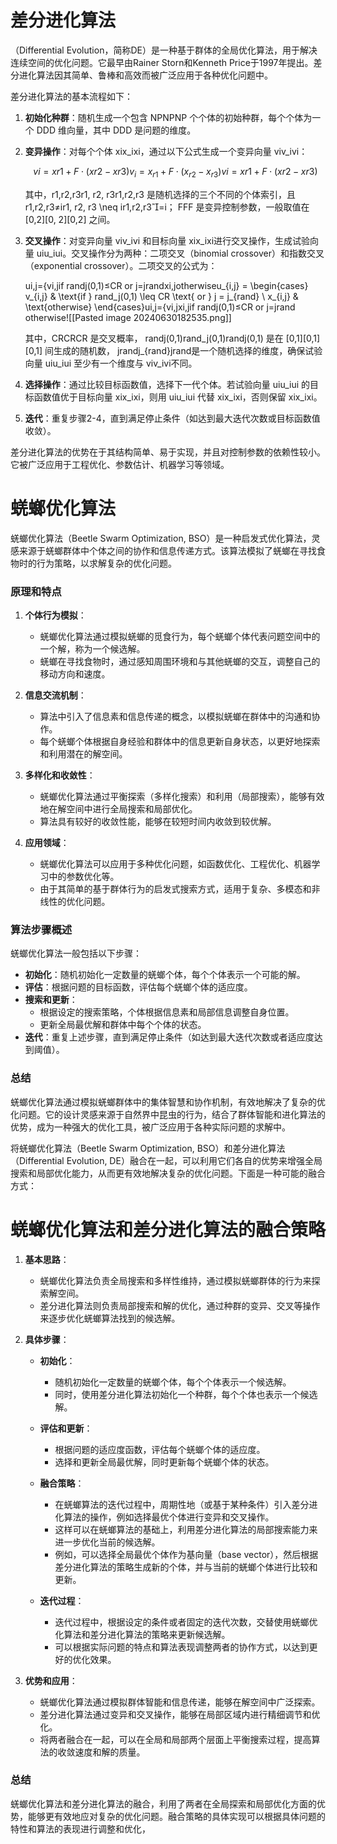 # 差分进化算法
（Differential Evolution，简称DE）是一种基于群体的全局优化算法，用于解决连续空间的优化问题。它最早由Rainer Storn和Kenneth Price于1997年提出。差分进化算法因其简单、鲁棒和高效而被广泛应用于各种优化问题中。

差分进化算法的基本流程如下：

1. **初始化种群**：随机生成一个包含 NPNPNP 个个体的初始种群，每个个体为一个 DDD 维向量，其中 DDD 是问题的维度。
2. **变异操作**：对每个个体 xix_ixi​ ，通过以下公式生成一个变异向量 viv_ivi​：
    
    $$vi=xr1+F⋅(xr2−xr3)v_i = x_{r1} + F \cdot (x_{r2} - x_{r3})vi​=xr1​+F⋅(xr2​−xr3​)$$
    
    其中，r1,r2,r3r1, r2, r3r1,r2,r3 是随机选择的三个不同的个体索引，且 r1,r2,r3≠ir1, r2, r3 \neq ir1,r2,r3=i； FFF 是变异控制参数，一般取值在 [0,2][0, 2][0,2] 之间。
    
3. **交叉操作**：对变异向量 viv_ivi​ 和目标向量 xix_ixi​ 进行交叉操作，生成试验向量 uiu_iui​。交叉操作分为两种：二项交叉（binomial crossover）和指数交叉（exponential crossover）。二项交叉的公式为：
    
    ui,j={vi,jif randj(0,1)≤CR or j=jrandxi,jotherwiseu_{i,j} = \begin{cases} v_{i,j} & \text{if } rand_j(0,1) \leq CR \text{ or } j = j_{rand} \\ x_{i,j} & \text{otherwise} \end{cases}ui,j​={vi,j​xi,j​​if randj​(0,1)≤CR or j=jrand​otherwise​![[Pasted image 20240630182535.png]]
    
    其中，CRCRCR 是交叉概率， randj(0,1)rand_j(0,1)randj​(0,1) 是在 [0,1][0,1][0,1] 间生成的随机数， jrandj_{rand}jrand​ 是一个随机选择的维度，确保试验向量 uiu_iui​ 至少有一个维度与 viv_ivi​ 不同。
4. **选择操作**：通过比较目标函数值，选择下一代个体。若试验向量 uiu_iui​ 的目标函数值优于目标向量 xix_ixi​，则用 uiu_iui​ 代替 xix_ixi​，否则保留 xix_ixi​。
5. **迭代**：重复步骤2-4，直到满足停止条件（如达到最大迭代次数或目标函数值收敛）。

差分进化算法的优势在于其结构简单、易于实现，并且对控制参数的依赖性较小。它被广泛应用于工程优化、参数估计、机器学习等领域。

# 蜣螂优化算法
蜣螂优化算法（Beetle Swarm Optimization, BSO）是一种启发式优化算法，灵感来源于蜣螂群体中个体之间的协作和信息传递方式。该算法模拟了蜣螂在寻找食物时的行为策略，以求解复杂的优化问题。

### 原理和特点

1. **个体行为模拟**：
    
    - 蜣螂优化算法通过模拟蜣螂的觅食行为，每个蜣螂个体代表问题空间中的一个解，称为一个候选解。
    - 蜣螂在寻找食物时，通过感知周围环境和与其他蜣螂的交互，调整自己的移动方向和速度。
2. **信息交流机制**：
    
    - 算法中引入了信息素和信息传递的概念，以模拟蜣螂在群体中的沟通和协作。
    - 每个蜣螂个体根据自身经验和群体中的信息更新自身状态，以更好地探索和利用潜在的解空间。
3. **多样化和收敛性**：
    
    - 蜣螂优化算法通过平衡探索（多样化搜索）和利用（局部搜索），能够有效地在解空间中进行全局搜索和局部优化。
    - 算法具有较好的收敛性能，能够在较短时间内收敛到较优解。
4. **应用领域**：
    
    - 蜣螂优化算法可以应用于多种优化问题，如函数优化、工程优化、机器学习中的参数优化等。
    - 由于其简单的基于群体行为的启发式搜索方式，适用于复杂、多模态和非线性的优化问题。

### 算法步骤概述

蜣螂优化算法一般包括以下步骤：

- **初始化**：随机初始化一定数量的蜣螂个体，每个个体表示一个可能的解。
- **评估**：根据问题的目标函数，评估每个蜣螂个体的适应度。
- **搜索和更新**：
    - 根据设定的搜索策略，个体根据信息素和局部信息调整自身位置。
    - 更新全局最优解和群体中每个个体的状态。
- **迭代**：重复上述步骤，直到满足停止条件（如达到最大迭代次数或者适应度达到阈值）。

### 总结

蜣螂优化算法通过模拟蜣螂群体中的集体智慧和协作机制，有效地解决了复杂的优化问题。它的设计灵感来源于自然界中昆虫的行为，结合了群体智能和进化算法的优势，成为一种强大的优化工具，被广泛应用于各种实际问题的求解中。

将蜣螂优化算法（Beetle Swarm Optimization, BSO）和差分进化算法（Differential Evolution, DE）融合在一起，可以利用它们各自的优势来增强全局搜索和局部优化能力，从而更有效地解决复杂的优化问题。下面是一种可能的融合方式：

# 蜣螂优化算法和差分进化算法的融合策略

1. **基本思路**：
    
    - 蜣螂优化算法负责全局搜索和多样性维持，通过模拟蜣螂群体的行为来探索解空间。
    - 差分进化算法则负责局部搜索和解的优化，通过种群的变异、交叉等操作来逐步优化蜣螂算法找到的候选解。
2. **具体步骤**：
    
    - **初始化**：
        
        - 随机初始化一定数量的蜣螂个体，每个个体表示一个候选解。
        - 同时，使用差分进化算法初始化一个种群，每个个体也表示一个候选解。
    - **评估和更新**：
        
        - 根据问题的适应度函数，评估每个蜣螂个体的适应度。
        - 选择和更新全局最优解，同时更新每个蜣螂个体的状态。
    - **融合策略**：
        
        - 在蜣螂算法的迭代过程中，周期性地（或基于某种条件）引入差分进化算法的操作，例如选择最优个体进行变异和交叉操作。
        - 这样可以在蜣螂算法的基础上，利用差分进化算法的局部搜索能力来进一步优化当前的候选解。
        - 例如，可以选择全局最优个体作为基向量（base vector），然后根据差分进化算法的策略生成新的个体，并与当前的蜣螂个体进行比较和更新。
    - **迭代过程**：
        
        - 迭代过程中，根据设定的条件或者固定的迭代次数，交替使用蜣螂优化算法和差分进化算法的策略来更新候选解。
        - 可以根据实际问题的特点和算法表现调整两者的协作方式，以达到更好的优化效果。
3. **优势和应用**：
    
    - 蜣螂优化算法通过模拟群体智能和信息传递，能够在解空间中广泛探索。
    - 差分进化算法通过变异和交叉操作，能够在局部区域内进行精细调节和优化。
    - 将两者融合在一起，可以在全局和局部两个层面上平衡搜索过程，提高算法的收敛速度和解的质量。

### 总结

蜣螂优化算法和差分进化算法的融合，利用了两者在全局探索和局部优化方面的优势，能够更有效地应对复杂的优化问题。融合策略的具体实现可以根据具体问题的特性和算法的表现进行调整和优化，